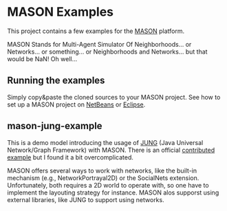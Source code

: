 MASON Examples
==============

This project contains a few examples for the [MASON][mason] platform.

MASON Stands for Multi-Agent Simulator Of Neighborhoods... or Networks... or something... or Neighborhoods and Networks... but that would be NaN! Oh well...

Running the examples
--------------------

Simply copy&paste the cloned sources to your MASON project. See how to set up a MASON project on [NetBeans][netBeansMason] or [Eclipse][eclipseMason].

mason-jung-example
------------------

This is a demo model introducing the usage of [JUNG][jung] (Java Universal Network/Graph Framework) with MASON. There is an official [contributed example][jungExtension] but I found it a bit overcomplicated.

MASON offers several ways to work with networks, like the built-in mechanism (e.g., NetworkPortrayal2D) or the SocialNets extension. Unfortunately, both requires a 2D world to operate with, so one have to implement the layouting strategy for instance. MASON alos supporst using external libraries, like JUNG to support using networks.

  [mason]: http://cs.gmu.edu/~eclab/projects/mason/
  [netBeansMason]: http://cs.gmu.edu/~eclab/projects/mason/extensions/netbeans/
  [eclipseMason]: http://cs.gmu.edu/~eclab/projects/mason/extensions/eclipse/
  [jungExtension]: http://cs.gmu.edu/~eclab/projects/mason/extensions/jung/
  [jung]: http://jung.sourceforge.net/

